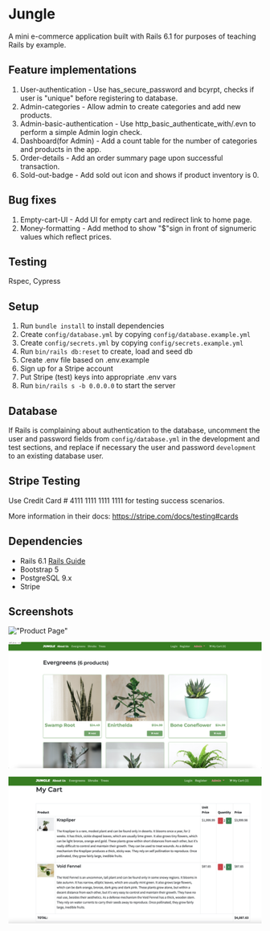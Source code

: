 # Jungle

A mini e-commerce application built with Rails 6.1 for purposes of teaching Rails by example.

## Feature implementations
  1. User-authentication - Use has_secure_password and bcyrpt, checks if user is "unique" before registering to database.
  2. Admin-categories - Allow admin to create categories and add new products.
  3. Admin-basic-authentication - Use http_basic_authenticate_with/.evn to perform a simple Admin login check.
  4. Dashboard(for Admin) - Add a count table for the number of categories and products in the app.
  5. Order-details - Add an order summary page upon successful transaction.
  6. Sold-out-badge - Add sold out icon and shows if product inventory is 0.

## Bug fixes
  1. Empty-cart-UI - Add UI for empty cart and redirect link to home page.
  2. Money-formatting - Add method to show "$"sign in front of signumeric values which reflect prices.

## Testing
  Rspec, Cypress

## Setup

1. Run `bundle install` to install dependencies
2. Create `config/database.yml` by copying `config/database.example.yml`
3. Create `config/secrets.yml` by copying `config/secrets.example.yml`
4. Run `bin/rails db:reset` to create, load and seed db
5. Create .env file based on .env.example
6. Sign up for a Stripe account
7. Put Stripe (test) keys into appropriate .env vars
8. Run `bin/rails s -b 0.0.0.0` to start the server

## Database

If Rails is complaining about authentication to the database, uncomment the user and password fields from `config/database.yml` in the development and test sections, and replace if necessary the user and password `development` to an existing database user.

## Stripe Testing

Use Credit Card # 4111 1111 1111 1111 for testing success scenarios.

More information in their docs: <https://stripe.com/docs/testing#cards>

## Dependencies

- Rails 6.1 [Rails Guide](http://guides.rubyonrails.org/v6.1/)
- Bootstrap 5
- PostgreSQL 9.x
- Stripe

## Screenshots
!["Product Page"](https://github.com/MichaelDHuy/jungle-rails/blob/master/docs/product-home-page.png?raw=true)

!["Category Page"](https://github.com/MichaelDHuy/jungle-rails/blob/master/docs/category-page.png?raw=true)

!["Order Cart Page"](https://github.com/MichaelDHuy/jungle-rails/blob/master/docs/order-cart-page.png?raw=true)